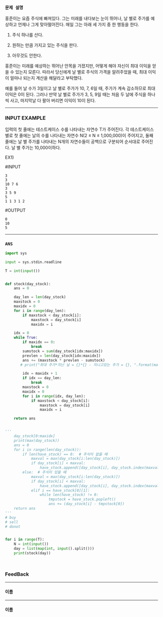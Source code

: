 ### `문제 설명`

홍준이는 요즘 주식에 빠져있다. 그는 미래를 내다보는 눈이 뛰어나, 날 별로 주가를 예상하고 언제나 그게 맞아떨어진다. 매일 그는 아래 세 가지 중 한 행동을 한다.

1. 주식 하나를 산다.

2. 원하는 만큼 가지고 있는 주식을 판다.

3. 아무것도 안한다.

홍준이는 미래를 예상하는 뛰어난 안목을 가졌지만, 어떻게 해야 자신이 최대 이익을 얻을 수 있는지 모른다. 따라서 당신에게 날 별로 주식의 가격을 알려주었을 때, 최대 이익이 얼마나 되는지 계산을 해달라고 부탁했다.

예를 들어 날 수가 3일이고 날 별로 주가가 10, 7, 6일 때, 주가가 계속 감소하므로 최대 이익은 0이 된다. 그러나 만약 날 별로 주가가 3, 5, 9일 때는 처음 두 날에 주식을 하나씩 사고, 마지막날 다 팔아 버리면 이익이 10이 된다.

---

### INPUT EXAMPLE

입력의 첫 줄에는 테스트케이스 수를 나타내는 자연수 T가 주어진다. 각 테스트케이스 별로 첫 줄에는 날의 수를 나타내는 자연수 N(2 ≤ N ≤ 1,000,000)이 주어지고, 둘째 줄에는 날 별 주가를 나타내는 N개의 자연수들이 공백으로 구분되어 순서대로 주어진다. 날 별 주가는 10,000이하다.

EX1)

#INPUT
```
3
3
10 7 6
3
3 5 9
5
1 1 3 1 2
```
#OUTPUT
```
0
10
5
```
----

### `ANS`

```python
import sys

input = sys.stdin.readline

T = int(input())


def stock(day_stock):
    ans = 0

    day_len = len(day_stock)
    maxstock = 0
    maxidx = 0
    for i in range(day_len):
        if maxstock < day_stock[i]:
            maxstock = day_stock[i]
            maxidx = i

    idx = 0
    while True:
        if maxidx == 0:
            break
        sumstock = sum(day_stock[idx:maxidx])
        prevlen = len(day_stock[idx:maxidx])
        ans += (maxstock * prevlen - sumstock)
       # print("최대 주가*지난 날 = {}*{} - 지니고있는 주가 = {}, ".format(maxstock, prevlen, sumstock))

        idx = maxidx + 1
        if idx == day_len:
            break
        maxstock = 0
        maxidx = 0
        for i in range(idx, day_len):
            if maxstock < day_stock[i]:
                maxstock = day_stock[i]
                maxidx = i

    return ans


'''
    day_stock[0:maxidx]
    print(max(day_stock))
    ans = 0
    for i in range(len(day_stock)):
        if len(have_stock) == 0:  # 주식이 없을 때
            maxval = max(day_stock[i:len(day_stock)])
            if day_stock[i] < maxval:
                have_stock.append([day_stock[i], day_stock.index(maxval)])
        else:  # 주식이 있을 때
            maxval = max(day_stock[i:len(day_stock)])
            if day_stock[i] < maxval:
                have_stock.append([day_stock[i], day_stock.index(maxval)])
            elif i == have_stock[0][1]:
                while len(have_stock) != 0:
                    tmpstock = have_stock.popleft()
                    ans += (day_stock[i] - tmpstock[0])
    return ans
'''
# buy
# sell
# donot


for i in range(T):
    N = int(input())
    day = list(map(int, input().split()))
    print(stock(day))




```


### FeedBack
---
#### 이름

---
#### 이름
